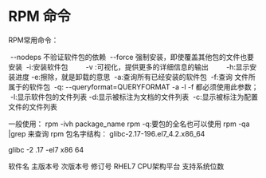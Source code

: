 # RPM 命令

RPM常用命令：

​    --nodeps 不验证软件包的依赖
​       --force 强制安装，即使覆盖其他包的文件也要安装
​        -i:安装软件包
　　 -v :可视化，提供更多的详细信息的输出
　　 -h:显示安装进度
​       -e:擦除，就是卸载的意思
​    -a:查询所有已经安装的软件包
​    -f:查询 文件所属于的软件包
​    -q: --queryformat=QUERYFORMAT -a -l -f 都必须使用此参数；
​    -l:显示软件包的文件列表
​    -d:显示被标注为文档的文件列表
​    -c:显示被标注为配置文件的文件列表


一般使用：
    rpm -ivh  package_name
    rpm -q:要包的全名也可以使用 rpm -qa |grep  来查询 
rpm 包名字结构：
glibc-2.17-196.el7_4.2.x86_64

 glibc   -2       .17               -el7       x86        64

软件名  主版本号  次版本号  修订号   RHEL7  CPU架构平台 支持系统位数